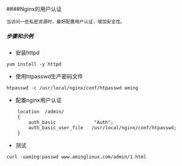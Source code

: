 ####Nginx的用户认证
```
当访问一些私密资源时，最好配置用户认证，增加安全性。
```
##### 步骤和示例
* 安装httpd
```
yum install -y httpd
```

* 使用htpasswd生产密码文件
```
htpasswd -c /usr/local/nginx/conf/htpasswd aming
```

* 配置nginx用户认证
```
    location  /admin/
    {
        auth_basic              "Auth";
        auth_basic_user_file   /usr/local/nginx/conf/htpasswd;
    }
```

* 测试
```
curl -uaming:passwd www.aminglinux.com/admin/1.html
```